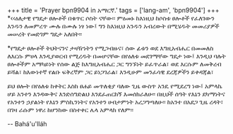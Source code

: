 +++
title = 'Prayer bpn9904 in አማርኛ.'
tags = ['lang-am', 'bpn9904']
+++
*‹‹ዕለታዊ  የግዴታ ፀሎቶች በቁጥር ሶስት ናቸው፡፡ ምዕመኑ ከእነዚህ ከሶስቱ ፀሎቶች የፈለገውን እንዱን ለመምረጥ ሙሉ በሙሉ ነፃ ነው፤ ግን ከእነዚህ አንዱን አብረውት በሚሄዱት መመሪያዎች መሠረት የመድገም ግዴታ አለበት፡፡

*የግዴታ ፀሎቶች ትህትናንና ታዛዥነትን የሚጋብዙና፣ ሰው ፊቱን ወደ እግዚአብሔር በመመለስ ለእርሱ ምሀላ  እንዲያወርብ የሚረዱት በመሆናቸው በየዕለቱ መደገማቸው  ግዴታ ነው፤  እንዲህ ባሉት ፀሎቶችም  አማካይነት የሰው ልጅ  ከእግዚአብሔር ጋር ግንኙነት ይፈጥራል፣ ወደ እርሱም ለመቅረብ ይሻል፣ ከእውነተኛ የልቡ ፍቅረኛም ጋር ይነጋገራል፣ እንዲሁም መንፈሳዊ ደረጃዎችን ይቀዳጃል፣ 


ይህ ፀሎት በየዕለቱ ከቀትር እስከ ፀሐይ መጥለቂያ ባለው ጊዜ ውስጥ አንዴ የሚደረግ ነው፤ 
አምላኬ ሆይ አንተን እንዳውቅና እንድሰግድልህ እንደፈጠርከኝ እመሰክራለሁ፡፡ በዚህች ሰዓት የእኔን ደካማነትና የአንተን ኃያልነት የእኔን ምስኪንነትና የአንተን ሀብታምነት አረጋግጣለሁ፡፡
	ከአንተ በአደጋ ጊዜ ረዳት፣ በገዛ ራሱም ነዋሪ ከሆንከው በስተቀር ሌላ አምላክ የለም፡፡

-- Bahá'u'lláh
